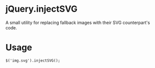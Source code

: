 jQuery.injectSVG
================

A small utility for replacing fallback images with their SVG counterpart's code.


Usage
=====

    $('img.svg').injectSVG();
